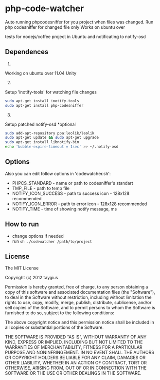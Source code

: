 php-code-watcher
===========

Auto running phpcodesniffer for you project when files was changed. Run php codesniffer for changed file only
Works on ubuntu over 

tests for nodejs/coffee project in Ubuntu
   and notificating to notify-osd

## Dependences

1)
Working on ubuntu over 11.04
Unity

2)
Setup 'inotify-tools' for watching file changes
``` bash
sudo apt-get install inotify-tools
sudo apt-get install php-codesniffer
```
3)
Setup patched notify-osd *optional
``` bash
sudo add-apt-repository ppa:leolik/leolik 
sudo apt-get update && sudo apt-get upgrade 
sudo apt-get install libnotify-bin 
echo 'bubble-expire-timeout = 1sec' >> ~/.notify-osd
```

## Options

Also you can edit follow options in 'codewatcher.sh':

* PHPCS_STANDARD      - name or path to codesniffer's standart 
* TMP_FILE            - path to temp file
* NOTIFY_ICON_SUCCESS - path to success icon - 128x128 recommended
* NOTIFY_ICON_ERROR   - path to error icon - 128x128 recommended
* NOTIFY_TIME         - time of showing notify message, ms

## How to run

* change options if needed
* run 
``` sh ./codewatcher /path/to/project ```

## License

The MIT License

Copyright (c) 2012 taygius

Permission is hereby granted, free of charge, to any person obtaining a copy of this software and associated documentation files (the "Software"), to deal in the Software without restriction, including without limitation the rights to use, copy, modify, merge, publish, distribute, sublicense, and/or sell copies of the Software, and to permit persons to whom the Software is furnished to do so, subject to the following conditions:

The above copyright notice and this permission notice shall be included in all copies or substantial portions of the Software.

THE SOFTWARE IS PROVIDED "AS IS", WITHOUT WARRANTY OF ANY KIND, EXPRESS OR IMPLIED, INCLUDING BUT NOT LIMITED TO THE WARRANTIES OF MERCHANTABILITY, FITNESS FOR A PARTICULAR PURPOSE AND NONINFRINGEMENT. IN NO EVENT SHALL THE AUTHORS OR COPYRIGHT HOLDERS BE LIABLE FOR ANY CLAIM, DAMAGES OR OTHER LIABILITY, WHETHER IN AN ACTION OF CONTRACT, TORT OR OTHERWISE, ARISING FROM, OUT OF OR IN CONNECTION WITH THE SOFTWARE OR THE USE OR OTHER DEALINGS IN THE SOFTWARE.